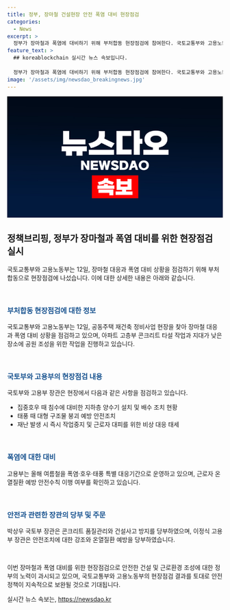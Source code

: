 ```yaml
---
title: 정부, 장마철 건설현장 안전 폭염 대비 현장점검
categories:
  - News
excerpt: >
  정부가 장마철과 폭염에 대비하기 위해 부처합동 현장점검에 참여한다. 국토교통부와 고용노동부 장관은 공동주택 재건축 현장을 방문하며, 침수 대비 조치, 건설 안전, 온열질환 예방 등을 확인했다. 이번 점검은 폭염·호우·태풍 특별 대응기간의 시작으로, 다수 근로자가 일하는 사업장을 계속해서 점검할 예정이다. 국토부는 시기별 건설현장 점검을 통해 부실공사 방지에 힘쓰고 있으며, 고용부는 여름철 특별 대응기간 운영 및 근로자 안전을 강조했다. (출처: 정책브리핑)
feature_text: >
  ## koreablockchain 실시간 뉴스 속보입니다.

  정부가 장마철과 폭염에 대비하기 위해 부처합동 현장점검에 참여한다. 국토교통부와 고용노동부 장관은 공동주택 재건축 현장을 방문하며, 침수 대비 조치, 건설 안전, 온열질환 예방 등을 확인했다. 이번 점검은 폭염·호우·태풍 특별 대응기간의 시작으로, 다수 근로자가 일하는 사업장을 계속해서 점검할 예정이다. 국토부는 시기별 건설현장 점검을 통해 부실공사 방지에 힘쓰고 있으며, 고용부는 여름철 특별 대응기간 운영 및 근로자 안전을 강조했다. (출처: 정책브리핑)
image: '/assets/img/newsdao_breakingnews.jpg'
---
```


<p><img src="/assets/img/newsdao_breakingnews.jpg" alt="koreablockchain 속보" /></p>

<h2 data-ke-size="size26">정책브리핑, 정부가 장마철과 폭염 대비를 위한 현장점검 실시</h2>

<p>국토교통부와 고용노동부는 12일, 장마철 대응과 폭염 대비 상황을 점검하기 위해 부처합동으로 현장점검에 나섰습니다. 이에 대한 상세한 내용은 아래와 같습니다.</p>

<p data-ke-size="size16">&nbsp;</p>

<h3><b><span style="color: #1a5490;">부처합동 현장점검에 대한 정보</span></b></h3>

<p>국토교통부와 고용노동부는 12일, 공동주택 재건축 정비사업 현장을 찾아 장마철 대응과 폭염 대비 상황을 점검하고 있으며, 아파트 고층부 콘크리트 타설 작업과 지대가 낮은 장소에 공원 조성을 위한 작업을 진행하고 있습니다. </p>

<p data-ke-size="size16">&nbsp;</p>

<h3><b><span style="color: #1a5490;">국토부와 고용부의 현장점검 내용</span></b></h3>

<p>국토부와 고용부 장관은 현장에서 다음과 같은 사항을 점검하고 있습니다. </p>

<ul>
  <li>집중호우 때 침수에 대비한 지하층 양수기 설치 및 배수 조치 현황</li>
  <li>태풍 때 대형 구조물 붕괴 예방 안전조치</li>
  <li>재난 발생 시 즉시 작업중지 및 근로자 대피를 위한 비상 대응 태세</li>
</ul>

<p data-ke-size="size16">&nbsp;</p>

<h3><b><span style="color: #1a5490;">폭염에 대한 대비</span></b></h3>

<p>고용부는 올해 여름철을 폭염·호우·태풍 특별 대응기간으로 운영하고 있으며, 근로자 온열질환 예방 안전수칙 이행 여부를 확인하고 있습니다. </p>

<p data-ke-size="size16">&nbsp;</p>

<h3><b><span style="color: #1a5490;">안전과 관련한 장관의 당부 및 주문</span></b></h3>

<p>박상우 국토부 장관은 콘크리트 품질관리와 건설사고 방지를 당부하였으며, 이정식 고용부 장관은 안전조치에 대한 강조와 온열질환 예방을 당부하였습니다.</p>

<p data-ke-size="size16">&nbsp;</p>

<p>이번 장마철과 폭염 대비를 위한 현장점검으로 안전한 건설 및 근로환경 조성에 대한 정부의 노력이 과시되고 있으며, 국토교통부와 고용노동부의 현장점검 결과를 토대로 안전 정책이 지속적으로 보완될 것으로 기대됩니다.</p>
실시간 뉴스 속보는, <a href="https://newsdao.kr" rel="dofollow">https://newsdao.kr</a>


